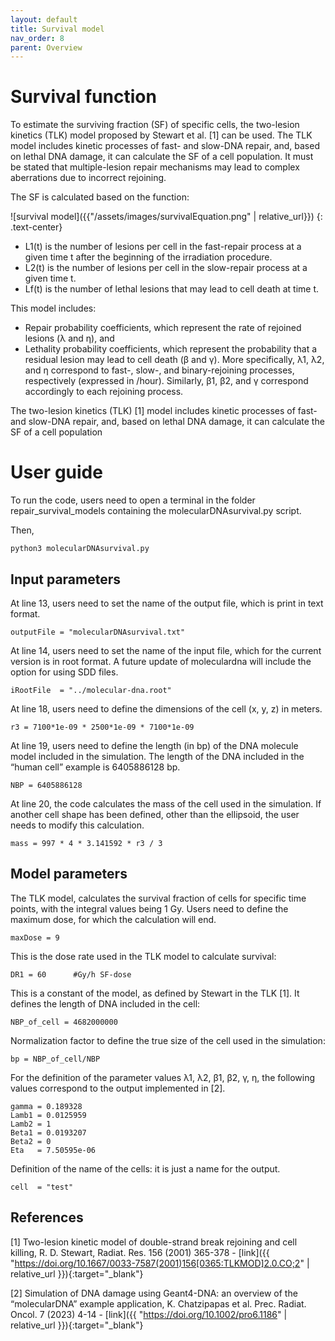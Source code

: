 ```yaml
---
layout: default
title: Survival model
nav_order: 8
parent: Overview
---
```

# Survival function

To estimate the surviving fraction (SF) of specific cells, the two-lesion kinetics (TLK) model proposed by Stewart et al. [1] can be used.
The TLK model includes kinetic processes of fast- and slow-DNA repair, and, based on lethal DNA damage, it can calculate the SF of a cell population.
It must be stated that multiple-lesion repair mechanisms may lead to complex aberrations due to incorrect rejoining.

The SF is calculated based on the function:

![survival model]({{"/assets/images/survivalEquation.png" | relative_url}})
{: .text-center}

- L1(t) is the number of lesions per cell in the fast-repair process at a given time t after the beginning of the irradiation procedure.
- L2(t) is the number of lesions per cell in the slow-repair process at a given time t.
- Lf(t) is the number of lethal lesions that may lead to cell death at time t.

This model includes:
- Repair probability coefficients, which represent the rate of rejoined lesions (λ and η), and
- Lethality probability coefficients, which represent the probability that a residual lesion may lead to cell death (β and γ).
  More specifically, λ1, λ2, and η correspond to fast-, slow-, and binary-rejoining processes, respectively (expressed in /hour). Similarly, β1, β2, and γ correspond accordingly to each rejoining process.

The two-lesion kinetics (TLK) [1] model includes kinetic processes of fast- and slow-DNA repair, and, based on lethal DNA damage, it can calculate the SF of a cell population

# User guide
To run the code, users need to open a terminal in the folder repair_survival_models containing the molecularDNAsurvival.py script.

Then,
```
python3 molecularDNAsurvival.py
```

## Input parameters

At line 13, users need to set the name of the output file, which is print in text format.
```
outputFile = "molecularDNAsurvival.txt"
```
At line 14, users need to set the name of the input file, which for the current version is in root format. A future update of moleculardna will include the option for using SDD files.
```
iRootFile  = "../molecular-dna.root"
```
At line 18, users need to define the dimensions of the cell (x, y, z) in meters.
```
r3 = 7100*1e-09 * 2500*1e-09 * 7100*1e-09
```
At line 19, users need to define the length (in bp) of the DNA molecule model included in the simulation. The length of the DNA included in the “human cell” example is 6405886128 bp.
```
NBP = 6405886128
```
At line 20, the code calculates the mass of the cell used in the simulation. If another cell shape has been defined, other than the ellipsoid, the user needs to modify this calculation.
```
mass = 997 * 4 * 3.141592 * r3 / 3
```

## Model parameters

The TLK model, calculates the survival fraction of cells for specific time points, with the integral values being 1 Gy. Users need to define the maximum dose, for which the calculation will end.
```
maxDose = 9
```
This is the dose rate used in the TLK model to calculate survival:
```
DR1 = 60      #Gy/h SF-dose
```
This is a constant of the model, as defined by Stewart in the TLK [1]. It defines the length of DNA included in the cell:
```
NBP_of_cell = 4682000000   
```
Normalization factor to define the true size of the cell used in the simulation:
```
bp = NBP_of_cell/NBP  
```      
For the definition of the parameter values λ1, λ2, β1, β2, γ, η, the following values correspond to the output implemented in [2].
```
gamma = 0.189328
Lamb1 = 0.0125959
Lamb2 = 1
Beta1 = 0.0193207   
Beta2 = 0
Eta   = 7.50595e-06
```
Definition of the name of the cells: it is just a name for the output.
```
cell  = "test"
```

## References
[1] Two-lesion kinetic model of double-strand break rejoining and cell killing, R. D. Stewart, Radiat. Res. 156 (2001) 365-378 - [link]({{ "https://doi.org/10.1667/0033-7587(2001)156[0365:TLKMOD]2.0.CO;2" | relative_url }}){:target="_blank"}

[2] Simulation of DNA damage using Geant4-DNA: an overview of the “molecularDNA” example application, K. Chatzipapas et al. Prec. Radiat. Oncol. 7 (2023) 4-14 - [link]({{ "https://doi.org/10.1002/pro6.1186" | relative_url }}){:target="_blank"}
